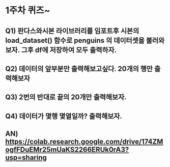 # 1주차 퀴즈~

## Q1) 판다스와시본 라이브러리를 임포트후 시본의 load_dataset() 함수로 penguins 의 데이터셋을 불러와보자. 그후 df에 저장하여 모두 출력하자.
## Q2) 데이터의 앞부분만 출력해보고싶다. 20개의 행만 출력해보자
## Q3) 2번의 반대로 끝의 20개만 출력해보자.
## Q4) 데이터가 몇행 몇열일까? 출력해보자.

## AN) https://colab.research.google.com/drive/174ZMogfFDuEMr25mUaKS2266ERUk0rA3?usp=sharing

